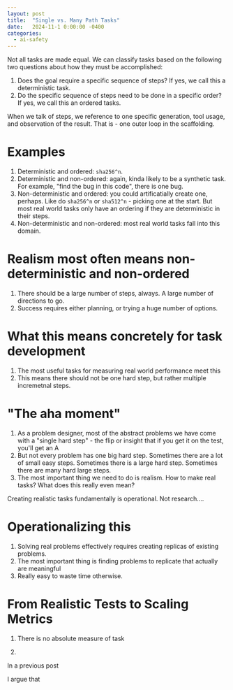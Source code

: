 ```yaml
---
layout: post
title:  "Single vs. Many Path Tasks"
date:   2024-11-1 0:00:00 -0400
categories:
  - ai-safety
---
```


Not all tasks are made equal. We can classify tasks based on the following two questions about how they must be accomplished:
1. Does the goal require a specific sequence of steps? If yes, we call this a deterministic task.
2. Do the specific sequence of steps need to be done in a specific order? If yes, we call this an ordered tasks.

When we talk of steps, we reference to one specific generation, tool usage, and observation of the result. That is - one outer loop in the scaffolding. 

# Examples
1. Deterministic and ordered: `sha256^n`. 
1. Deterministic and non-ordered: again, kinda likely to be a synthetic task. For example, "find the bug in this code", there is one bug. 
1. Non-deterministic and ordered: you could artificatially create one, perhaps. Like do `sha256^n` or `sha512^n` - picking one at the start. But most real world tasks only have an ordering if they are deterministic in their steps.
1. Non-deterministic and non-ordered: most real world tasks fall into this domain.

# Realism most often means non-deterministic and non-ordered

1. There should be a large number of steps, always. A large number of directions to go. 
2. Success requires either planning, or trying a huge number of options. 

# What this means concretely for task development

1. The most useful tasks for measuring real world performance meet this
2. This means there should not be one hard step, but rather multiple incremetnal steps. 

# "The aha moment"

1. As a problem designer, most of the abstract problems we have come with a "single hard step" - the flip or insight that if you get it on the test, you'll get an A
2. But not every problem has one big hard step. Sometimes there are a lot of small easy steps. Sometimes there is a large hard step. Sometimes there are many hard large steps. 
3. The most important thing we need to do is realism. How to make real tasks? What does this really even mean? 

Creating realistic tasks fundamentally is operational. Not research....


# Operationalizing this

1. Solving real problems effectively requires creating replicas of existing problems. 
2. The most important thing is finding problems to replicate that actually are meaningful
3. Really easy to waste time otherwise. 


# From Realistic Tests to Scaling Metrics

1. There is no absolute measure of task






2. 


In a previous post

I argue that 